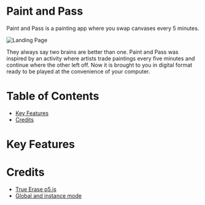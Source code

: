 # Paint and Pass
Paint and Pass is a painting app where you swap canvases every 5 minutes.

![Landing Page](public/assets/readme-assets/landing-page.png)

They always say two brains are better than one. Paint and Pass was inspired by an activity where artists trade paintings every five minutes and continue where the other left off. Now it is brought to you in digital format ready to be played at the convenience of your computer.
# Table of Contents
- [Key Features](#key-features)
- [Credits](#credits)
# Key Features

# Credits
- [True Erase p5.js](https://codepen.io/DanielHarty/pen/jzGVWV)
- [Global and instance mode](https://github.com/processing/p5.js/wiki/Global-and-instance-mode)